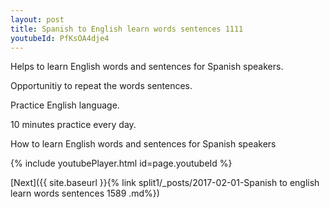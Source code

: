 ```yaml
---
layout: post
title: Spanish to English learn words sentences 1111 
youtubeId: PfKsOA4dje4
---
```

 
 
Helps to learn English words and sentences for Spanish speakers.

Opportunitiy to repeat the words sentences. 

Practice English language. 
 
10 minutes practice every day. 
 
How to learn English words and sentences for Spanish speakers 
 
{% include youtubePlayer.html id=page.youtubeId %}
 
 
[Next]({{ site.baseurl }}{% link  split1/_posts/2017-02-01-Spanish to english learn words sentences 1589 .md%})
 
